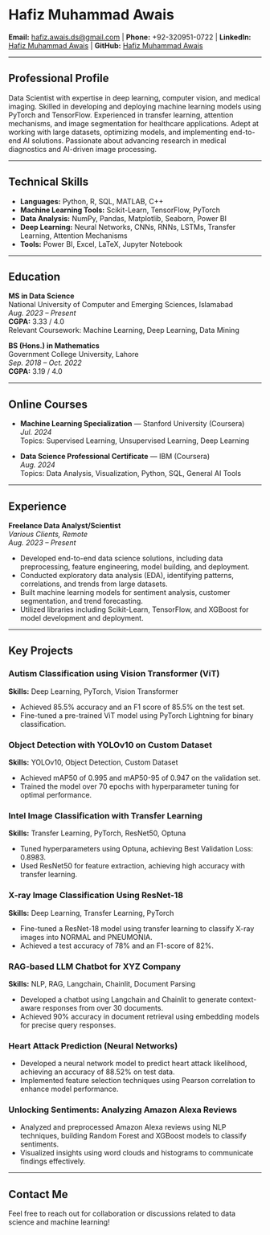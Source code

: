 # Hafiz Muhammad Awais

**Email:** [hafiz.awais.ds@gmail.com](mailto:hafiz.awais.ds@gmail.com) | **Phone:** +92-320951-0722 | **LinkedIn:** [Hafiz Muhammad Awais](https://www.linkedin.com/in/hafizmawais) | **GitHub:** [Hafiz Muhammad Awais](https://github.com/hafiz-m-awais)

---

## Professional Profile

Data Scientist with expertise in deep learning, computer vision, and medical imaging. Skilled in developing and deploying machine learning models using PyTorch and TensorFlow. Experienced in transfer learning, attention mechanisms, and image segmentation for healthcare applications. Adept at working with large datasets, optimizing models, and implementing end-to-end AI solutions. Passionate about advancing research in medical diagnostics and AI-driven image processing.

---

## Technical Skills

- **Languages:** Python, R, SQL, MATLAB, C++
- **Machine Learning Tools:** Scikit-Learn, TensorFlow, PyTorch
- **Data Analysis:** NumPy, Pandas, Matplotlib, Seaborn, Power BI
- **Deep Learning:** Neural Networks, CNNs, RNNs, LSTMs, Transfer Learning, Attention Mechanisms
- **Tools:** Power BI, Excel, LaTeX, Jupyter Notebook

---

## Education

**MS in Data Science**  
National University of Computer and Emerging Sciences, Islamabad  
_Aug. 2023 – Present_  
**CGPA:** 3.33 / 4.0  
Relevant Coursework: Machine Learning, Deep Learning, Data Mining

**BS (Hons.) in Mathematics**  
Government College University, Lahore  
_Sep. 2018 – Oct. 2022_  
**CGPA:** 3.19 / 4.0

---

## Online Courses

- **Machine Learning Specialization** — Stanford University (Coursera)  
  _Jul. 2024_  
  Topics: Supervised Learning, Unsupervised Learning, Deep Learning
  
- **Data Science Professional Certificate** — IBM (Coursera)  
  _Aug. 2024_  
  Topics: Data Analysis, Visualization, Python, SQL, General AI Tools

---

## Experience

**Freelance Data Analyst/Scientist**  
_Various Clients, Remote_  
_Aug. 2023 – Present_  
- Developed end-to-end data science solutions, including data preprocessing, feature engineering, model building, and deployment.
- Conducted exploratory data analysis (EDA), identifying patterns, correlations, and trends from large datasets.
- Built machine learning models for sentiment analysis, customer segmentation, and trend forecasting.
- Utilized libraries including Scikit-Learn, TensorFlow, and XGBoost for model development and deployment.

---

## Key Projects

### **Autism Classification using Vision Transformer (ViT)**  
**Skills:** Deep Learning, PyTorch, Vision Transformer  
- Achieved 85.5% accuracy and an F1 score of 85.5% on the test set.
- Fine-tuned a pre-trained ViT model using PyTorch Lightning for binary classification.

### **Object Detection with YOLOv10 on Custom Dataset**  
**Skills:** YOLOv10, Object Detection, Custom Dataset  
- Achieved mAP50 of 0.995 and mAP50-95 of 0.947 on the validation set.
- Trained the model over 70 epochs with hyperparameter tuning for optimal performance.

### **Intel Image Classification with Transfer Learning**  
**Skills:** Transfer Learning, PyTorch, ResNet50, Optuna  
- Tuned hyperparameters using Optuna, achieving Best Validation Loss: 0.8983.
- Used ResNet50 for feature extraction, achieving high accuracy with transfer learning.

### **X-ray Image Classification Using ResNet-18**  
**Skills:** Deep Learning, Transfer Learning, PyTorch  
- Fine-tuned a ResNet-18 model using transfer learning to classify X-ray images into NORMAL and PNEUMONIA.
- Achieved a test accuracy of 78% and an F1-score of 82%.

### **RAG-based LLM Chatbot for XYZ Company**  
**Skills:** NLP, RAG, Langchain, Chainlit, Document Parsing  
- Developed a chatbot using Langchain and Chainlit to generate context-aware responses from over 30 documents.
- Achieved 90% accuracy in document retrieval using embedding models for precise query responses.

### **Heart Attack Prediction (Neural Networks)**  
- Developed a neural network model to predict heart attack likelihood, achieving an accuracy of 88.52% on test data.
- Implemented feature selection techniques using Pearson correlation to enhance model performance.

### **Unlocking Sentiments: Analyzing Amazon Alexa Reviews**  
- Analyzed and preprocessed Amazon Alexa reviews using NLP techniques, building Random Forest and XGBoost models to classify sentiments.
- Visualized insights using word clouds and histograms to communicate findings effectively.

---

## Contact Me

Feel free to reach out for collaboration or discussions related to data science and machine learning!
